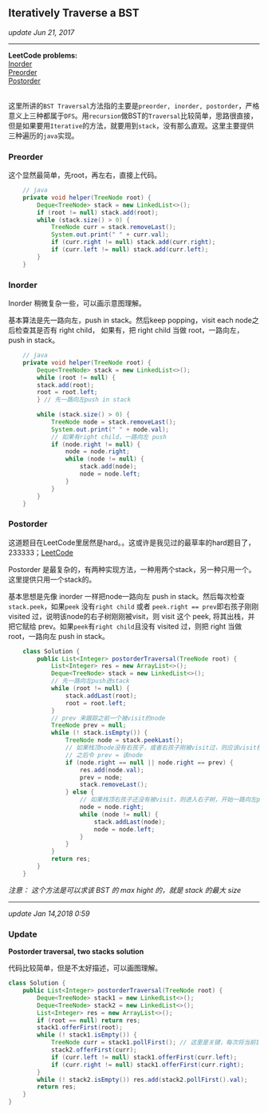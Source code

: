 ## Iteratively Traverse a BST
_update Jun 21, 2017_

---
**LeetCode problems:**  
[Inorder](https://leetcode.com/problems/binary-tree-inorder-traversal/description/)  
[Preorder](https://leetcode.com/problems/binary-tree-preorder-traversal/description/)  
[Postorder](https://leetcode.com/problems/binary-tree-postorder-traversal/description/)  
<br>

这里所讲的`BST Traversal`方法指的主要是`preorder, inorder, postorder`，严格意义上三种都属于`DFS`。用`recursion`做BST的`Traversal`比较简单，思路很直接，但是如果要用`Iterative`的方法，就要用到`stack`，没有那么直观。这里主要提供三种遍历的`java`实现。

### Preorder
这个显然最简单，先root，再左右，直接上代码。

```java
    // java
    private void helper(TreeNode root) {
        Deque<TreeNode> stack = new LinkedList<>();
        if (root != null) stack.add(root);
        while (stack.size() > 0) {
            TreeNode curr = stack.removeLast();
            System.out.print(" " + curr.val);
            if (curr.right != null) stack.add(curr.right);
            if (curr.left != null) stack.add(curr.left);
        }
    }
```

### Inorder
Inorder 稍微复杂一些，可以画示意图理解。

基本算法是先一路向左，push in stack。然后keep popping，visit each node之后检查其是否有 right child， 如果有，把 right child 当做 root，一路向左，push in stack。
    
```java
    // java
    private void helper(TreeNode root) {
        Deque<TreeNode> stack = new LinkedList<>();
        while (root != null) {
        stack.add(root);
        root = root.left;
        } // 先一路向左push in stack
        
        while (stack.size() > 0) {
            TreeNode node = stack.removeLast();
            System.out.print(" " + node.val);
            // 如果有right child，一路向左 push
            if (node.right != null) {
                node = node.right;
                while (node != null) {
                    stack.add(node);
                    node = node.left;
                }
            }
        }
    }
```

### Postorder
这道题目在LeetCode里居然是hard。。这或许是我见过的最草率的hard题目了，233333；[LeetCode](https://leetcode.com/problems/binary-tree-postorder-traversal/description/)

Postorder 是最复杂的，有两种实现方法，一种用两个stack，另一种只用一个。这里提供只用一个stack的。

基本思想是先像 inorder 一样把node一路向左 push in stack。然后每次检查`stack.peek`，如果`peek` 没有`right child` 或者 `peek.right == prev`即右孩子刚刚 visited 过，说明该node的右子树刚刚被visit，则 visit 这个 peek, 将其出栈，并把它赋给 prev。如果`peek`有`right child`且没有 visited 过，则把 right 当做root，一路向左 push in stack。
    
```java
    class Solution {
        public List<Integer> postorderTraversal(TreeNode root) {
            List<Integer> res = new ArrayList<>();
            Deque<TreeNode> stack = new LinkedList<>();
            // 先一路向左push进stack
            while (root != null) {
                stack.addLast(root);
                root = root.left;
            }
            // prev 来跟踪之前一个被visit的node
            TreeNode prev = null;
            while (! stack.isEmpty()) {
                TreeNode node = stack.peekLast();
                // 如果栈顶node没有右孩子，或者右孩子刚被visit过，则应该visit栈顶node，
                // 之后令 prev = 该node
                if (node.right == null || node.right == prev) {
                    res.add(node.val);
                    prev = node;
                    stack.removeLast();
                } else {
                    // 如果栈顶右孩子还没有被visit，则进入右子树，开始一路向左push
                    node = node.right;
                    while (node != null) {
                        stack.addLast(node);
                        node = node.left;
                    }
                }
            }
            return res;
        }
    }
```
*注意： 这个方法是可以求该 BST 的 max hight 的，就是 stack 的最大 size*
<br>

___
_update Jan 14,2018  0:59_

### Update 
**Postorder traversal, two stacks solution**  

代码比较简单，但是不太好描述，可以画图理解。
```java
class Solution {
    public List<Integer> postorderTraversal(TreeNode root) {
        Deque<TreeNode> stack1 = new LinkedList<>();
        Deque<TreeNode> stack2 = new LinkedList<>();
        List<Integer> res = new ArrayList<>();
        if (root == null) return res;
        stack1.offerFirst(root);
        while (! stack1.isEmpty()) {
            TreeNode curr = stack1.pollFirst(); // 这里是关键，每次将当前1栈顶移到2栈
            stack2.offerFirst(curr);
            if (curr.left != null) stack1.offerFirst(curr.left);
            if (curr.right != null) stack1.offerFirst(curr.right);
        }
        while (! stack2.isEmpty()) res.add(stack2.pollFirst().val);
        return res;
    }
}
```
















